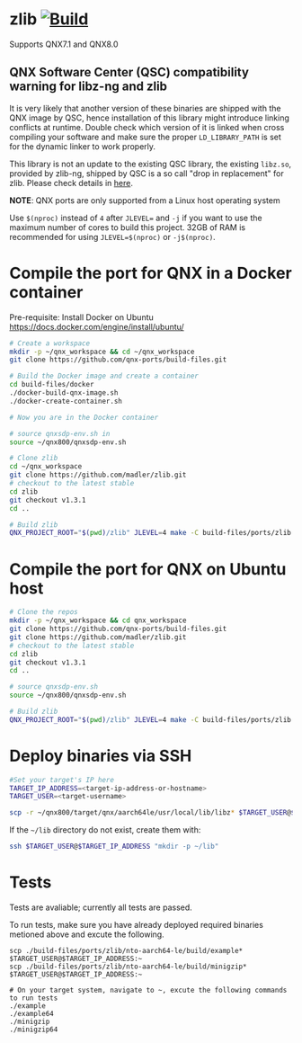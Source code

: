 # zlib [![Build](https://github.com/qnx-ports/build-files/actions/workflows/zlib.yml/badge.svg)](https://github.com/qnx-ports/build-files/actions/workflows/zlib.yml)

Supports QNX7.1 and QNX8.0

## QNX Software Center (QSC) compatibility warning for libz-ng and zlib

It is very likely that another version of these binaries are shipped with the QNX image by QSC, hence installation of this library might introduce linking conflicts at runtime. Double check which version of it is linked when cross compiling your software and make sure the proper `LD_LIBRARY_PATH` is set for the dynamic linker to work properly.

This library is not an update to the existing QSC library, the existing `libz.so`, provided by zlib-ng, shipped by QSC is a so call "drop in replacement" for zlib. Please check details in [here](https://github.com/zlib-ng/zlib-ng).

**NOTE**: QNX ports are only supported from a Linux host operating system

Use `$(nproc)` instead of `4` after `JLEVEL=` and `-j` if you want to use the maximum number of cores to build this project.
32GB of RAM is recommended for using `JLEVEL=$(nproc)` or `-j$(nproc)`.

# Compile the port for QNX in a Docker container

Pre-requisite: Install Docker on Ubuntu https://docs.docker.com/engine/install/ubuntu/
```bash
# Create a workspace
mkdir -p ~/qnx_workspace && cd ~/qnx_workspace
git clone https://github.com/qnx-ports/build-files.git

# Build the Docker image and create a container
cd build-files/docker
./docker-build-qnx-image.sh
./docker-create-container.sh

# Now you are in the Docker container

# source qnxsdp-env.sh in
source ~/qnx800/qnxsdp-env.sh

# Clone zlib
cd ~/qnx_workspace
git clone https://github.com/madler/zlib.git
# checkout to the latest stable
cd zlib
git checkout v1.3.1
cd ..

# Build zlib
QNX_PROJECT_ROOT="$(pwd)/zlib" JLEVEL=4 make -C build-files/ports/zlib install
```

# Compile the port for QNX on Ubuntu host
```bash
# Clone the repos
mkdir -p ~/qnx_workspace && cd qnx_workspace
git clone https://github.com/qnx-ports/build-files.git
git clone https://github.com/madler/zlib.git
# checkout to the latest stable
cd zlib
git checkout v1.3.1
cd ..

# source qnxsdp-env.sh
source ~/qnx800/qnxsdp-env.sh

# Build zlib
QNX_PROJECT_ROOT="$(pwd)/zlib" JLEVEL=4 make -C build-files/ports/zlib install
```

# Deploy binaries via SSH
```bash
#Set your target's IP here
TARGET_IP_ADDRESS=<target-ip-address-or-hostname>
TARGET_USER=<target-username>

scp -r ~/qnx800/target/qnx/aarch64le/usr/local/lib/libz* $TARGET_USER@$TARGET_IP_ADDRESS:~/lib
```

If the `~/lib` directory do not exist, create them with:
```bash
ssh $TARGET_USER@$TARGET_IP_ADDRESS "mkdir -p ~/lib"
````

# Tests
Tests are avaliable; currently all tests are passed.

To run tests, make sure you have already deployed required binaries metioned above and excute the following.
```base
scp ./build-files/ports/zlib/nto-aarch64-le/build/example* $TARGET_USER@$TARGET_IP_ADDRESS:~
scp ./build-files/ports/zlib/nto-aarch64-le/build/minigzip* $TARGET_USER@$TARGET_IP_ADDRESS:~

# On your target system, navigate to ~, excute the following commands to run tests
./example
./example64
./minigzip
./minigzip64

```
